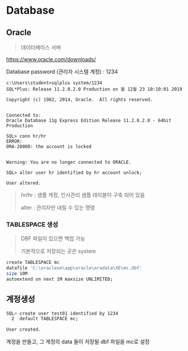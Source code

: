 # Database

## Oracle

> 데이터베이스 서버

https://www.oracle.com/downloads/

Database password (관리자 시스템 계정) : 1234

```관리자 계정으로 로그인한 sql
c:\Users\student>sqlplus system/1234
SQL*Plus: Release 11.2.0.2.0 Production on 월 12월 23 10:10:01 2019

Copyright (c) 1982, 2014, Oracle.  All rights reserved.


Connected to:
Oracle Database 11g Express Edition Release 11.2.0.2.0 - 64bit Production

SQL> conn hr/hr
ERROR:
ORA-28000: the account is locked


Warning: You are no longer connected to ORACLE.

SQL> alter user hr identified by hr account unlock;

User altered.
```



> hr/hr : 샘플 계정, 인사관리 샘플 테이블이 구축 되어 있음
>
> alter : 관리자만 내릴 수 있는 명령



### TABLESPACE 생성

> DBF 파일이 있으면 백업 가능
>
> 기본적으로 저장되는 곳은 system

```bash
create TABLESPACE mc
datafile 'C:\oraclexe\app\oracle\oradata\XE\mc.dbf'
size 10M
autoextend on next 1M maxsize UNLIMITED;

```

## 계정생성

```bash
SQL> create user test01 identified by 1234
  2  default TABLESPACE mc;

User created.

```

계정을 만들고, 그 계정의 data	들이 저장될 dbf 파일을 mc로 설정

